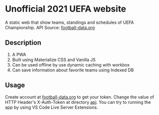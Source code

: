 # Unofficial 2021 UEFA website

A static web that show teams, standings and schedules of UEFA Championship. 
API Source: [football-data.org](https://www.football-data.org/)

## Description
1. A PWA
2. Built using Materialize CSS and Vanilla JS
3. Can be used offline by use dynamic caching with workbox
4. Can save information about favorite teams using Indexed DB

## Usage

Create account at [football-data.org](https://www.football-data.org/) to get your token. 
Change the value of HTTP Header's X-Auth-Token at directory [api](/js/api.js).
You can try to running the app by using VS Code Live Server Extensions.
